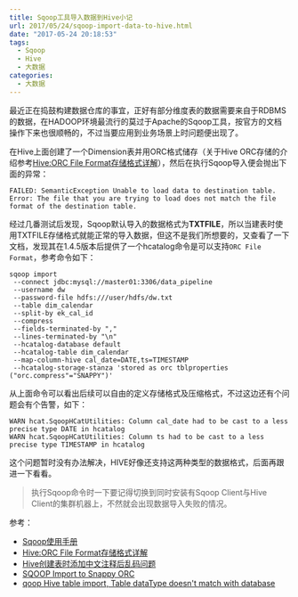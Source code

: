 ```yaml
---
title: Sqoop工具导入数据到Hive小记
url: 2017/05/24/sqoop-import-data-to-hive.html
date: "2017-05-24 20:18:53"
tags: 
  - Sqoop
  - Hive
  - 大数据
categories:
  - 大数据
---
```


最近正在捣鼓构建数据仓库的事宜，正好有部分维度表的数据需要来自于RDBMS的数据，在HADOOP环境最流行的莫过于Apache的Sqoop工具，按官方的文档操作下来也很顺畅的，不过当要应用到业务场景上时问题便出现了。

<!--more-->

在Hive上面创建了一个Dimension表并用ORC格式储存（关于Hive ORC存储的介绍参考[Hive:ORC File Format存储格式详解](https://www.iteblog.com/archives/1014.html)），然后在执行Sqoop导入便会抛出下面的异常：

```
FAILED: SemanticException Unable to load data to destination table. Error: The file that you are trying to load does not match the file format of the destination table.
```

经过几番测试后发现，Sqoop默认导入的数据格式为**TXTFILE**，所以当建表时使用TXTFILE存储格式就能正常的导入数据，但这不是我们所想要的，又查看了一下文档，发现其在1.4.5版本后提供了一个hcatalog命令是可以支持`ORC File Format`，参考命令如下：

```
sqoop import 
 --connect jdbc:mysql://master01:3306/data_pipeline 
 --username dw 
 --password-file hdfs:///user/hdfs/dw.txt 
 --table dim_calendar 
 --split-by ek_cal_id 
 --compress 
 --fields-terminated-by "," 
 --lines-terminated-by "\n"
 --hcatalog-database default 
 --hcatalog-table dim_calendar 
 --map-column-hive cal_date=DATE,ts=TIMESTAMP
 --hcatalog-storage-stanza 'stored as orc tblproperties ("orc.compress"="SNAPPY")'
```

从上面命令可以看出后续可以自由的定义存储格式及压缩格式，不过这边还有个问题会有个告警，如下：

```
WARN hcat.SqoopHCatUtilities: Column cal_date had to be cast to a less precise type DATE in hcatalog
WARN hcat.SqoopHCatUtilities: Column ts had to be cast to a less precise type TIMESTAMP in hcatalog
```

这个问题暂时没有办法解决，HIVE好像还支持这两种类型的数据格式，后面再跟进一下看看。

> 执行Sqoop命令时一下要记得切换到同时安装有Sqoop Client与Hive Client的集群机器上，不然就会出现数据导入失败的情况。

参考：

- [Sqoop使用手册](https://www.cnblogs.com/xiaodf/p/6030102.html)
- [Hive:ORC File Format存储格式详解](https://www.iteblog.com/archives/1014.html)
- [Hive创建表时添加中文注释后乱码问题](https://www.58jb.com/html/103.html)
- [SQOOP Import to Snappy ORC](https://community.hortonworks.com/questions/35600/sqoop-import-to-snappy-orc.html)
- [qoop Hive table import, Table dataType doesn't match with database](https://stackoverflow.com/questions/21324643/sqoop-hive-table-import-table-datatype-doesnt-match-with-database)